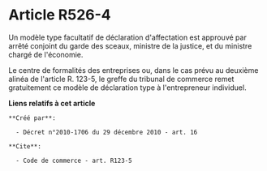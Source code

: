 # Article R526-4

Un modèle type facultatif de déclaration d'affectation est approuvé par arrêté conjoint du garde des sceaux, ministre de la
justice, et du ministre chargé de l'économie. 

Le centre de formalités des entreprises ou, dans le cas prévu au deuxième alinéa de l'article R. 123-5, le greffe du tribunal
de commerce remet gratuitement ce modèle de déclaration type à l'entrepreneur individuel.

**Liens relatifs à cet article**

	**Créé par**:

	  - Décret n°2010-1706 du 29 décembre 2010 - art. 16

	**Cite**:

	  - Code de commerce - art. R123-5
